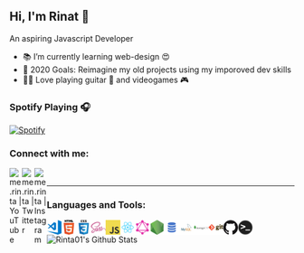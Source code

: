## Hi, I'm Rinat 👋
An aspiring Javascript Developer


- 📚  I’m currently learning web-design 😍
- 🥅 2020 Goals: Reimagine my old projects using my imporoved dev skills
- 🕺🏼 Love playing guitar 🎸 and videogames 🎮

### Spotify Playing 🎧
[![Spotify](https://merinta.vercel.app/api/spotify)](https://open.spotify.com/user/314yx4g3pq5uymmcduifw7f6sqdq)

### Connect with me:

[<img align="left" alt="me.rinta | YouTube" width="22px" src="https://cdn.jsdelivr.net/npm/simple-icons@v3/icons/youtube.svg" />][youtube]
[<img align="left" alt="me.rinta | Twitter" width="22px" src="https://cdn.jsdelivr.net/npm/simple-icons@v3/icons/twitter.svg" />][twitter]
[<img align="left" alt="me.rinta | Instagram" width="22px" src="https://cdn.jsdelivr.net/npm/simple-icons@v3/icons/instagram.svg" />][instagram]

<br/>

---

### Languages and Tools:
<img align="left" alt="Visual Studio Code" width="26px" src="https://raw.githubusercontent.com/github/explore/80688e429a7d4ef2fca1e82350fe8e3517d3494d/topics/visual-studio-code/visual-studio-code.png" />
<img align="left" alt="HTML5" width="26px" src="https://raw.githubusercontent.com/github/explore/80688e429a7d4ef2fca1e82350fe8e3517d3494d/topics/html/html.png" />
<img align="left" alt="CSS3" width="26px" src="https://raw.githubusercontent.com/github/explore/80688e429a7d4ef2fca1e82350fe8e3517d3494d/topics/css/css.png" />
<img align="left" alt="Sass" width="26px" src="https://raw.githubusercontent.com/github/explore/80688e429a7d4ef2fca1e82350fe8e3517d3494d/topics/sass/sass.png" />
<img align="left" alt="JavaScript" width="26px" src="https://raw.githubusercontent.com/github/explore/80688e429a7d4ef2fca1e82350fe8e3517d3494d/topics/javascript/javascript.png" />
<img align="left" alt="React" width="26px" src="https://raw.githubusercontent.com/github/explore/80688e429a7d4ef2fca1e82350fe8e3517d3494d/topics/react/react.png" />
<img align="left" alt="GraphQL" width="26px" src="https://raw.githubusercontent.com/github/explore/80688e429a7d4ef2fca1e82350fe8e3517d3494d/topics/graphql/graphql.png" />
<img align="left" alt="Node.js" width="26px" src="https://raw.githubusercontent.com/github/explore/80688e429a7d4ef2fca1e82350fe8e3517d3494d/topics/nodejs/nodejs.png" />
<img align="left" alt="SQL" width="26px" src="https://raw.githubusercontent.com/github/explore/80688e429a7d4ef2fca1e82350fe8e3517d3494d/topics/sql/sql.png" />
<img align="left" alt="MySQL" width="26px" src="https://raw.githubusercontent.com/github/explore/80688e429a7d4ef2fca1e82350fe8e3517d3494d/topics/mysql/mysql.png" />
<img align="left" alt="MongoDB" width="26px" src="https://raw.githubusercontent.com/github/explore/80688e429a7d4ef2fca1e82350fe8e3517d3494d/topics/mongodb/mongodb.png" />
<img align="left" alt="Git" width="26px" src="https://raw.githubusercontent.com/github/explore/80688e429a7d4ef2fca1e82350fe8e3517d3494d/topics/git/git.png" />
<img align="left" alt="GitHub" width="26px" src="https://raw.githubusercontent.com/github/explore/78df643247d429f6cc873026c0622819ad797942/topics/github/github.png" />
<img align="left" alt="Terminal" width="26px" src="https://raw.githubusercontent.com/github/explore/80688e429a7d4ef2fca1e82350fe8e3517d3494d/topics/terminal/terminal.png" />


<img align="left" alt="Rinta01's Github Stats" src="https://github-readme-stats-merintai.vercel.app/api?username=Rinta01&show_icons=true&hide_border=true" />

[twitter]: https://twitter.com/me_rinta
[youtube]: https://youtube.com/channel/UC8nJtUkSYs9iP0Y3kjUXUQA
[instagram]: https://www.instagram.com/me.rinta
